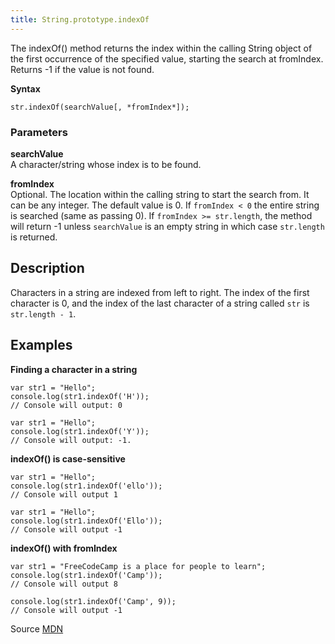 ```yaml
---
title: String.prototype.indexOf
---
```

The indexOf() method returns the index within the calling String object of the first occurrence of the specified value, starting the search at fromIndex. Returns -1 if the value is not found.

**Syntax**  

    str.indexOf(searchValue[, *fromIndex*]);

### Parameters

**searchValue**  
A character/string whose index is to be found.

**fromIndex**  
Optional. The location within the calling string to start the search from. It can be any integer. The default value is 0\. If `fromIndex < 0` the entire string is searched (same as passing 0). If `fromIndex >= str.length`, the method will return -1 unless `searchValue` is an empty string in which case `str.length` is returned.

## Description

Characters in a string are indexed from left to right. The index of the first character is 0, and the index of the last character of a string called `str` is `str.length - 1`.

## Examples

**Finding a character in a string**  

    var str1 = "Hello";
    console.log(str1.indexOf('H'));
    // Console will output: 0

    var str1 = "Hello";
    console.log(str1.indexOf('Y'));
    // Console will output: -1.

**indexOf() is case-sensitive**  

    var str1 = "Hello";
    console.log(str1.indexOf('ello'));
    // Console will output 1

    var str1 = "Hello";
    console.log(str1.indexOf('Ello'));
    // Console will output -1

**indexOf() with fromIndex**  

    var str1 = "FreeCodeCamp is a place for people to learn";
    console.log(str1.indexOf('Camp'));
    // Console will output 8

    console.log(str1.indexOf('Camp', 9));
    // Console will output -1

Source [MDN](https://developer.mozilla.org/en-US/docs/Web/JavaScript/Reference/Global_Objects/String/indexOf)